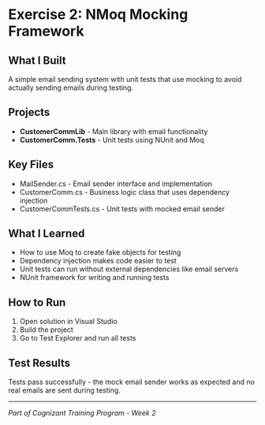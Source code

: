 ﻿# Exercise 2: NMoq Mocking Framework

## What I Built
A simple email sending system with unit tests that use mocking to avoid actually sending emails during testing.

## Projects
- **CustomerCommLib** - Main library with email functionality
- **CustomerComm.Tests** - Unit tests using NUnit and Moq

## Key Files
- MailSender.cs - Email sender interface and implementation
- CustomerComm.cs - Business logic class that uses dependency injection
- CustomerCommTests.cs - Unit tests with mocked email sender

## What I Learned
- How to use Moq to create fake objects for testing
- Dependency injection makes code easier to test
- Unit tests can run without external dependencies like email servers
- NUnit framework for writing and running tests

## How to Run
1. Open solution in Visual Studio
2. Build the project
3. Go to Test Explorer and run all tests

## Test Results
Tests pass successfully - the mock email sender works as expected and no real emails are sent during testing.

---
*Part of Cognizant Training Program - Week 2*
